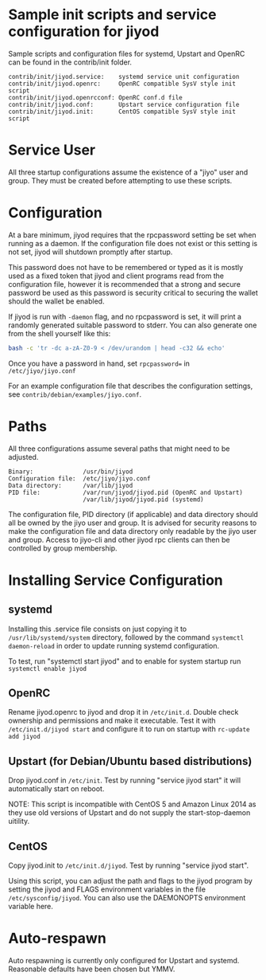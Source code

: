 # Sample init scripts and service configuration for jiyod

Sample scripts and configuration files for systemd, Upstart and OpenRC
can be found in the contrib/init folder.

    contrib/init/jiyod.service:    systemd service unit configuration
    contrib/init/jiyod.openrc:     OpenRC compatible SysV style init script
    contrib/init/jiyod.openrcconf: OpenRC conf.d file
    contrib/init/jiyod.conf:       Upstart service configuration file
    contrib/init/jiyod.init:       CentOS compatible SysV style init script

# Service User

All three startup configurations assume the existence of a "jiyo" user
and group.  They must be created before attempting to use these scripts.

# Configuration

At a bare minimum, jiyod requires that the rpcpassword setting be set
when running as a daemon.  If the configuration file does not exist or this
setting is not set, jiyod will shutdown promptly after startup.

This password does not have to be remembered or typed as it is mostly used
as a fixed token that jiyod and client programs read from the configuration
file, however it is recommended that a strong and secure password be used
as this password is security critical to securing the wallet should the
wallet be enabled.

If jiyod is run with `-daemon` flag, and no rpcpassword is set, it will
print a randomly generated suitable password to stderr.  You can also
generate one from the shell yourself like this:

```bash
bash -c 'tr -dc a-zA-Z0-9 < /dev/urandom | head -c32 && echo'
```

Once you have a password in hand, set `rpcpassword=` in `/etc/jiyo/jiyo.conf`

For an example configuration file that describes the configuration settings,
see `contrib/debian/examples/jiyo.conf`.

# Paths

All three configurations assume several paths that might need to be adjusted.
```
Binary:              /usr/bin/jiyod
Configuration file:  /etc/jiyo/jiyo.conf
Data directory:      /var/lib/jiyod
PID file:            /var/run/jiyod/jiyod.pid (OpenRC and Upstart)
                     /var/lib/jiyod/jiyod.pid (systemd)
```
The configuration file, PID directory (if applicable) and data directory
should all be owned by the jiyo user and group.  It is advised for security
reasons to make the configuration file and data directory only readable by the
jiyo user and group.  Access to jiyo-cli and other jiyod rpc clients
can then be controlled by group membership.

# Installing Service Configuration

## systemd

Installing this .service file consists on just copying it to
`/usr/lib/systemd/system` directory, followed by the command
`systemctl daemon-reload` in order to update running systemd configuration.

To test, run "systemctl start jiyod" and to enable for system startup run
`systemctl enable jiyod`

## OpenRC

Rename jiyod.openrc to jiyod and drop it in `/etc/init.d`.  Double
check ownership and permissions and make it executable.  Test it with
`/etc/init.d/jiyod start` and configure it to run on startup with
`rc-update add jiyod`

## Upstart (for Debian/Ubuntu based distributions)

Drop jiyod.conf in `/etc/init`.  Test by running "service jiyod start"
it will automatically start on reboot.

NOTE: This script is incompatible with CentOS 5 and Amazon Linux 2014 as they
use old versions of Upstart and do not supply the start-stop-daemon uitility.

## CentOS

Copy jiyod.init to `/etc/init.d/jiyod`. Test by running "service jiyod start".

Using this script, you can adjust the path and flags to the jiyod program by
setting the jiyod and FLAGS environment variables in the file
`/etc/sysconfig/jiyod`. You can also use the DAEMONOPTS environment variable here.

# Auto-respawn

Auto respawning is currently only configured for Upstart and systemd.
Reasonable defaults have been chosen but YMMV.
